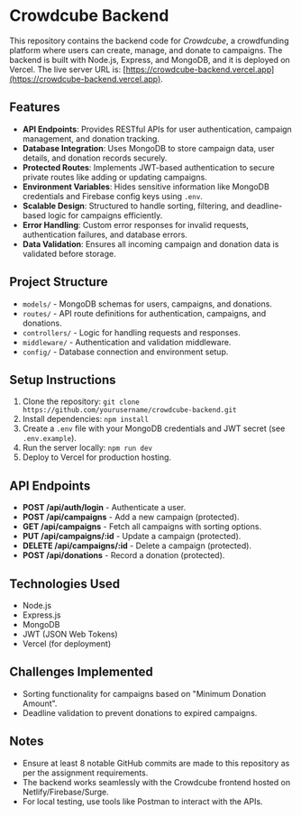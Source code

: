 # Crowdcube Backend

This repository contains the backend code for *Crowdcube*, a crowdfunding platform where users can create, manage, and donate to campaigns. The backend is built with Node.js, Express, and MongoDB, and it is deployed on Vercel. The live server URL is: [https://crowdcube-backend.vercel.app](https://crowdcube-backend.vercel.app).

## Features

- **API Endpoints**: Provides RESTful APIs for user authentication, campaign management, and donation tracking.
- **Database Integration**: Uses MongoDB to store campaign data, user details, and donation records securely.
- **Protected Routes**: Implements JWT-based authentication to secure private routes like adding or updating campaigns.
- **Environment Variables**: Hides sensitive information like MongoDB credentials and Firebase config keys using `.env`.
- **Scalable Design**: Structured to handle sorting, filtering, and deadline-based logic for campaigns efficiently.
- **Error Handling**: Custom error responses for invalid requests, authentication failures, and database errors.
- **Data Validation**: Ensures all incoming campaign and donation data is validated before storage.

## Project Structure

- `models/` - MongoDB schemas for users, campaigns, and donations.
- `routes/` - API route definitions for authentication, campaigns, and donations.
- `controllers/` - Logic for handling requests and responses.
- `middleware/` - Authentication and validation middleware.
- `config/` - Database connection and environment setup.

## Setup Instructions

1. Clone the repository: `git clone https://github.com/yourusername/crowdcube-backend.git`
2. Install dependencies: `npm install`
3. Create a `.env` file with your MongoDB credentials and JWT secret (see `.env.example`).
4. Run the server locally: `npm run dev`
5. Deploy to Vercel for production hosting.

## API Endpoints

- **POST /api/auth/login** - Authenticate a user.
- **POST /api/campaigns** - Add a new campaign (protected).
- **GET /api/campaigns** - Fetch all campaigns with sorting options.
- **PUT /api/campaigns/:id** - Update a campaign (protected).
- **DELETE /api/campaigns/:id** - Delete a campaign (protected).
- **POST /api/donations** - Record a donation (protected).

## Technologies Used

- Node.js
- Express.js
- MongoDB
- JWT (JSON Web Tokens)
- Vercel (for deployment)

## Challenges Implemented

- Sorting functionality for campaigns based on "Minimum Donation Amount".
- Deadline validation to prevent donations to expired campaigns.

## Notes

- Ensure at least 8 notable GitHub commits are made to this repository as per the assignment requirements.
- The backend works seamlessly with the Crowdcube frontend hosted on Netlify/Firebase/Surge.
- For local testing, use tools like Postman to interact with the APIs.